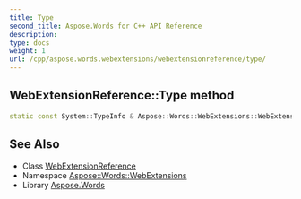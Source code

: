 ```yaml
---
title: Type
second_title: Aspose.Words for C++ API Reference
description: 
type: docs
weight: 1
url: /cpp/aspose.words.webextensions/webextensionreference/type/
---
```

## WebExtensionReference::Type method




```cpp
static const System::TypeInfo & Aspose::Words::WebExtensions::WebExtensionReference::Type()
```

## See Also

* Class [WebExtensionReference](../)
* Namespace [Aspose::Words::WebExtensions](../../)
* Library [Aspose.Words](../../../)
